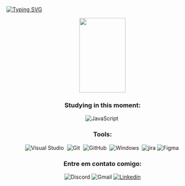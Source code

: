 [![Typing SVG](https://readme-typing-svg.herokuapp.com/?color=FF0000&size=35&center=true&vCenter=true&width=1000&lines=Olá,+Meu+nome+é+Vitória+Pacheco+Rodrigues;Eu+tenho+18+anos;Eu+sou+de+Gramado,+RS;Seja+bem+vindo:%29)](https://git.io/typing-svg)

<div align="center">  
  <img width="49%" height="195px" src="https://github-readme-stats.vercel.app/api?username=VitoriaRodriguse&show_icons=true&count_private=true&hide_border=true&title_color=FF0000&icon_color=FF0000&text_color=FFFFFF&bg_color=0d1117" 

<div align="center">  


### Studying in this moment:

![JavaScript](https://img.shields.io/badge/-JavaScript-0D1117?style=for-the-badge&logo=javascript&labelColor=0D1117&textColor=0D1117)&nbsp;


### Tools:
![Visual Studio](https://img.shields.io/badge/-Visual%20Studio-0D1117?style=for-the-badge&logo=visual-studio&logoColor=C8A2C8&labelColor=0D1117)&nbsp;
![Git](https://img.shields.io/badge/-Git-0D1117?style=for-the-badge&logo=git&labelColor=0D1117)&nbsp;
![GitHub](https://img.shields.io/badge/-GitHub-0D1117?style=for-the-badge&logo=github&labelColor=0D1117)&nbsp;
![Windows](https://img.shields.io/badge/-Windows-0D1117?style=for-the-badge&logo=windows&labelColor=0D1117)&nbsp;
![jira](https://img.shields.io/badge/Jira-0D1117?style=for-the-badge&logo=Jira&logoColor=white)
![Figma](https://img.shields.io/badge/-figma-0D1117?style=for-the-badge&logo=figma&labelColor=0D1117)&nbsp;

### Entre em contato comigo: 
![Discord](https://img.shields.io/badge/Discord-0D1117?style=for-the-badge&logo=discord&logoColor=white)
![Gmail](https://img.shields.io/badge/Gmail-0D1117?style=for-the-badge&logo=gmail&logoColor=white)
[![Linkedin](https://img.shields.io/badge/LinkedIn-0D1117?style=for-the-badge&logo=linkedin&logoColor=white)](www.linkedin.com/in/vitória-pacheco-rodrigues-035a752b3)

